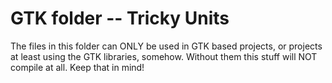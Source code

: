# GTK folder -- Tricky Units

The files in this folder can ONLY be used in GTK based projects, or projects at least using the GTK libraries, somehow.
Without them this stuff will NOT compile at all. Keep that in mind!

